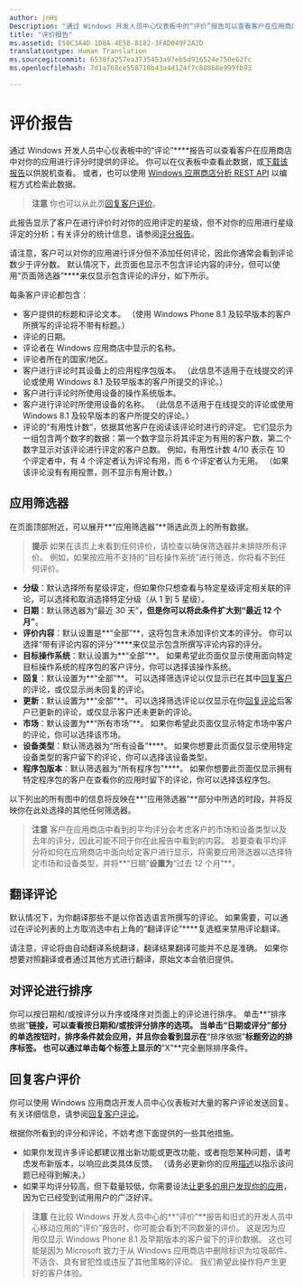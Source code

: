 ```yaml
---
author: jnHs
Description: "通过 Windows 开发人员中心仪表板中的“评价”报告可以查看客户在应用商店中对你的应用进行评分时提供的评论。"
title: "评价报告"
ms.assetid: E50C3A4D-1D8A-4E5B-8182-3FAD049F2A2D
translationtype: Human Translation
ms.sourcegitcommit: 6530fa257ea3735453a97eb5d916524e750e62fc
ms.openlocfilehash: 7d1a768ce558718b43a4d124f7c88868e999fb93

---
```


# 评价报告


通过 Windows 开发人员中心仪表板中的“评论”****报告可以查看客户在应用商店中对你的应用进行评分时提供的评论。 你可以在仪表板中查看此数据，或[下载该报告](download-analytic-reports.md)以供脱机查看。 或者，也可以使用 [Windows 应用商店分析 REST API](../monetize/access-analytics-data-using-windows-store-services.md) 以编程方式检索此数据。

> **注意** 你也可以从此页[回复客户评价](respond-to-customer-reviews.md)。

此报告显示了客户在进行评价时对你的应用评定的星级，但不对你的应用进行星级评定的分析；有关评分的统计信息，请参阅[评分报告](ratings-report.md)。

请注意，客户可以对你的应用进行评分但不添加任何评论，因此你通常会看到评论数少于评分数。 默认情况下，此页面也显示不包含评论内容的评分，但可以使用“页面筛选器”****来仅显示包含评论的评分，如下所示。

每条客户评论都包含：

-   客户提供的标题和评论文本。 （使用 Windows Phone 8.1 及较早版本的客户所撰写的评论将不带有标题。）
-   评论的日期。
-   评论者在 Windows 应用商店中显示的名称。
-   评论者所在的国家/地区。
-   客户进行评论时其设备上的应用程序包版本。 （此信息不适用于在线提交的评论或使用 Windows 8.1 及较早版本的客户所提交的评论。）
-   客户进行评论时所使用设备的操作系统版本。
-   客户进行评论时所使用设备的名称。 （此信息不适用于在线提交的评论或使用 Windows 8.1 及较早版本的客户所提交的评论。）
-   评论的“有用性计数”，依据其他客户在阅读该评论时进行的评定。 它们显示为一组包含两个数字的数据：第一个数字显示将其评定为有用的客户数，第二个数字显示对该评论进行评定的客户总数。 例如，有用性计数 4/10 表示在 10 个评定者中，有 4 个评定者认为评论有用，而 6 个评定者认为无用。 （如果该评论没有有用投票，则不显示有用计数。）

## 应用筛选器


在页面顶部附近，可以展开**“应用筛选器”**筛选此页上的所有数据。

>**提示** 如果在该页上未看到任何评价，请检查以确保筛选器并未排除所有评价。 例如，如果按应用不支持的“目标操作系统”进行筛选，你将看不到任何评价。

-   **分级**：默认选择所有星级评定，但如果你只想查看与特定星级评定相关联的评论，可以选择和取消选择特定分级（从 1 到 5 星级）。
-   **日期**：默认筛选器为“最近 30 天”****，但是你可以将此条件扩大到“最近 12 个月”****。
-   **评价内容**：默认设置是**“全部”**，这将包含未添加评价文本的评分。 你可以选择“带有评论内容的评分”****来仅显示包含所撰写评论内容的评分。
-   **目标操作系统**：默认设置为**“全部”**。 如果希望此页面仅显示使用面向特定目标操作系统的程序包的客户评分，你可以选择该操作系统。
-   **回复**：默认设置为**“全部”**。 可以选择筛选评论以仅显示已在其中[回复客户](respond-to-customer-reviews.md)的评论，或仅显示尚未回复的评论。
-   **更新**：默认设置为**“全部”**。 可以选择筛选评论以仅显示在你[回复评论](respond-to-customer-reviews.md)后客户已更新的评论，或仅显示客户还未更新的评论。
-   **市场**：默认设置为**“所有市场”**。 如果你希望此页面仅显示特定市场中客户的评论，你可以选择该市场。
-   **设备类型**：默认筛选器为“所有设备”****。 如果你想要此页面仅显示使用特定设备类型的客户留下的评论，你可以选择该设备类型。
-   **程序包版本**：默认筛选器为“所有程序包”****。 如果你想要此页面仅显示拥有特定程序包的客户在查看你的应用时留下的评论，你可以选择该程序包。

以下列出的所有图中的信息将反映在**“应用筛选器”**部分中所选的时段，并将反映你在此处选择的其他任何筛选器。

> **注意** 客户在应用商店中看到的平均评分会考虑客户的市场和设备类型以及去年的评分，因此可能不同于你在此报告中看到的内容。 若要查看平均评分将如何在应用商店中面向给定客户进行显示，将需要应用筛选器以选择特定市场和设备类型，并将**“日期”**设置为**“过去 12 个月”**。

## 翻译评论


默认情况下，为你翻译那些不是以你首选语言所撰写的评论。 如果需要，可以通过在评论列表的上方取消选中右上角的“翻译评论”****复选框来禁用评论翻译。

请注意，评论将由自动翻译系统翻译，翻译结果翻译可能并不总是准确。 如果你想要对照翻译或者通过其他方式进行翻译，原始文本会依旧提供。

## 对评论进行排序


你可以按日期和/或按评分以升序或降序对页面上的评论进行排序。 单击**“排序依据”**链接，可以查看按日期和/或按评分排序的选项。 当单击“日期或评分”部分的单选按钮时，排序条件就会应用，并且你会看到显示在**“排序依据”**标题旁边的排序标签。 也可以通过单击每个标签上显示的**“X”**完全删除排序条件。

## 回复客户评价


你可以使用 Windows 应用商店开发人员中心仪表板对大量的客户评论发送回复。 有关详细信息，请参阅[回复客户评论](respond-to-customer-reviews.md)。

根据你所看到的评分和评论，不妨考虑下面提供的一些其他措施。

-   如果你发现许多评论都建议推出新功能或更改功能，或者抱怨某种问题，请考虑发布新版本，以响应此类具体反馈。 （请务必更新你的应用[描述](create-app-descriptions.md)以指示该问题已经得到解决。）
-   如果平均评分较高，但下载量较低，你需要设法[让更多的用户发现你的应用](app-promotion-and-customer-engagement.md)，因为它已经受到试用用户的广泛好评。

> **注意** 在比较 Windows 开发人员中心的**“评价”**报告和旧式的开发人员中心移动应用的“评价”报告时，你可能会看到不同数量的评价。 这是因为应用仅显示 Windows Phone 8.1 及早期版本的客户留下的评价数据。 这也可能是因为 Microsoft 致力于从 Windows 应用商店中删除标识为垃圾邮件、不适合、具有冒犯性或违反了其他策略的评论。 我们希望此操作将产生更好的客户体验。

 

 

 



<!--HONumber=Jun16_HO4-->


